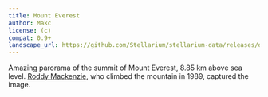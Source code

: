 ```yaml
---
title: Mount Everest
author: Makc
license: (c)
compat: 0.9+
landscape_url: https://github.com/Stellarium/stellarium-data/releases/download/landscapes/everest.zip
---
```

Amazing parorama of the summit of Mount Everest, 8.85 km above sea level. <a href="http://www.everestviews.com/">Roddy Mackenzie</a>, who climbed the mountain in 1989, captured the image.